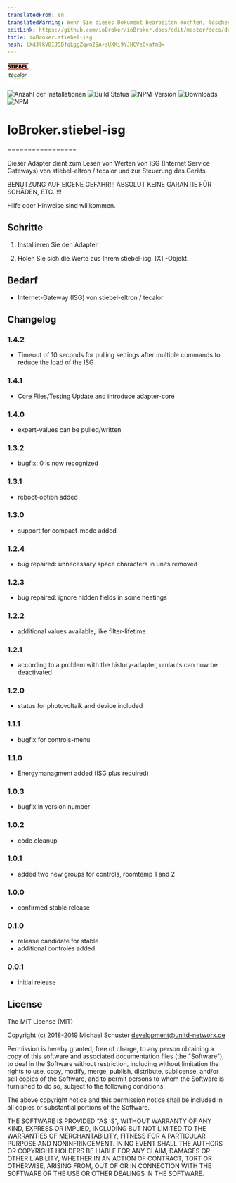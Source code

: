 ```yaml
---
translatedFrom: en
translatedWarning: Wenn Sie dieses Dokument bearbeiten möchten, löschen Sie bitte das Feld "translationsFrom". Andernfalls wird dieses Dokument automatisch erneut übersetzt
editLink: https://github.com/ioBroker/ioBroker.docs/edit/master/docs/de/adapterref/iobroker.stiebel-isg/README.md
title: ioBroker.stiebel-isg
hash: lXdJlkV8IJ5DfqLggZqwn29A+sUXKi9YJHCVe6vafmQ=
---
```

![Logo](../../../en/adapterref/iobroker.stiebel-isg/admin/stiebel-isg.png)

![Anzahl der Installationen](http://iobroker.live/badges/stiebel-isg-stable.svg)
![Build Status](https://api.travis-ci.org/unltdnetworx/ioBroker.stiebel-isg.svg?branch=master)
![NPM-Version](https://img.shields.io/npm/v/iobroker.stiebel-isg.svg)
![Downloads](https://img.shields.io/npm/dm/iobroker.stiebel-isg.svg)
![NPM](https://nodei.co/npm/iobroker.stiebel-isg.png?downloads=true)

# IoBroker.stiebel-isg
=================

Dieser Adapter dient zum Lesen von Werten von ISG (Internet Service Gateways) von stiebel-eltron / tecalor und zur Steuerung des Geräts.

BENUTZUNG AUF EIGENE GEFAHR!!! ABSOLUT KEINE GARANTIE FÜR SCHÄDEN, ETC. !!!

Hilfe oder Hinweise sind willkommen.

## Schritte
1. Installieren Sie den Adapter

2. Holen Sie sich die Werte aus Ihrem stiebel-isg. [X] -Objekt.

## Bedarf
* Internet-Gateway (ISG) von stiebel-eltron / tecalor

## Changelog
### 1.4.2
* Timeout of 10 seconds for pulling settings after multiple commands to reduce the load of the ISG

### 1.4.1
* Core Files/Testing Update and introduce adapter-core

### 1.4.0
* expert-values can be pulled/written

### 1.3.2
* bugfix: 0 is now recognized

### 1.3.1
* reboot-option added

### 1.3.0
* support for compact-mode added

### 1.2.4
* bug repaired: unnecessary space characters in units removed 

### 1.2.3
* bug repaired: ignore hidden fields in some heatings

### 1.2.2
* additional values available, like filter-lifetime

### 1.2.1
* according to a problem with the history-adapter, umlauts can now be deactivated

### 1.2.0
* status for photovoltaik and device included

### 1.1.1
* bugfix for controls-menu

### 1.1.0
* Energymanagment added (ISG plus required)

### 1.0.3
* bugfix in version number

### 1.0.2
* code cleanup

### 1.0.1
* added two new groups for controls, roomtemp 1 and 2

### 1.0.0
* confirmed stable release

### 0.1.0
* release candidate for stable
* additional controles added

### 0.0.1
* initial release

## License
The MIT License (MIT)

Copyright (c) 2018-2019 Michael Schuster <development@unltd-networx.de>

Permission is hereby granted, free of charge, to any person obtaining a copy
of this software and associated documentation files (the "Software"), to deal
in the Software without restriction, including without limitation the rights
to use, copy, modify, merge, publish, distribute, sublicense, and/or sell
copies of the Software, and to permit persons to whom the Software is
furnished to do so, subject to the following conditions:

The above copyright notice and this permission notice shall be included in
all copies or substantial portions of the Software.

THE SOFTWARE IS PROVIDED "AS IS", WITHOUT WARRANTY OF ANY KIND, EXPRESS OR
IMPLIED, INCLUDING BUT NOT LIMITED TO THE WARRANTIES OF MERCHANTABILITY,
FITNESS FOR A PARTICULAR PURPOSE AND NONINFRINGEMENT. IN NO EVENT SHALL THE
AUTHORS OR COPYRIGHT HOLDERS BE LIABLE FOR ANY CLAIM, DAMAGES OR OTHER
LIABILITY, WHETHER IN AN ACTION OF CONTRACT, TORT OR OTHERWISE, ARISING FROM,
OUT OF OR IN CONNECTION WITH THE SOFTWARE OR THE USE OR OTHER DEALINGS IN
THE SOFTWARE.
